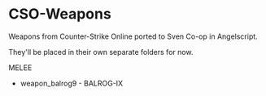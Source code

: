 # CSO-Weapons
Weapons from Counter-Strike Online ported to Sven Co-op in Angelscript.

They'll be placed in their own separate folders for now.


MELEE
* weapon_balrog9 - BALROG-IX
